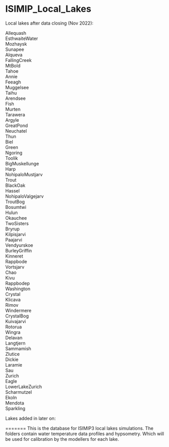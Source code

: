 # ISIMIP_Local_Lakes

Local lakes after data closing (Nov 2022):

Allequash <br />       EsthwaiteWater <br />   Mozhaysk   <br />         Sunapee <br />
Alqueva     <br />     FallingCreek  <br />    MtBold       <br />       Tahoe <br />
Annie     <br />       Feeagh    <br />        Muggelsee    <br />       Taihu <br />
Arendsee    <br />     Fish      <br />        Murten       <br />       Tarawera <br />
Argyle    <br />       GreatPond    <br />     Neuchatel    <br />       Thun <br />
Biel     <br />        Green    <br />         Ngoring      <br />       Toolik <br />
BigMuskellunge <br />  Harp     <br />         NohipaloMustjarv  <br />  Trout <br />
BlackOak   <br />      Hassel   <br />         NohipaloValgejarv  <br /> TroutBog <br />
Bosumtwi  <br />       Hulun     <br />        Okauchee    <br />        TwoSisters <br />
Bryrup   <br />        Kilpisjarvi <br />      Paajarvi    <br />        Vendyurskoe <br />
BurleyGriffin   <br /> Kinneret   <br />       Rappbode    <br />        Vortsjarv <br />
Chao    <br />         Kivu    <br />          Rappbodep    <br />       Washington <br />
Crystal     <br />     Klicava    <br />       Rimov        <br />       Windermere <br />
CrystalBog   <br />    Kuivajarvi   <br />     Rotorua      <br />       Wingra <br />
Delavan  <br />        Langtjern    <br />     Sammamish     <br />      Zlutice <br />
Dickie    <br />       Laramie     <br />      Sau         <br />        Zurich <br />
Eagle    <br />        LowerLakeZurich <br />  Scharmutzel <br />
Ekoln    <br />        Mendota     <br />       Sparkling <br />

Lakes added in later on: <br />


=======
This is the database for ISIMIP3 local lakes simulations. The folders contain water temperature data profiles and hypsometry. Which will be used for calibration by the modellers for each lake.
